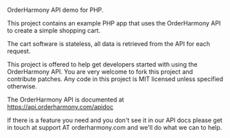 OrderHarmony API demo for PHP.

This project contains an example PHP app that uses the OrderHarmony API to create a simple shopping cart. 

The cart software is stateless, all data is retrieved from the API for each request.

This project is offered to help get developers started with using the OrderHarmony API. You are very welcome to fork this project and contribute patches. Any code in this project is MIT licensed unless specified otherwise.

The OrderHarmony API is documented at https://api.orderharmony.com/apidoc

If there is a feature you need and you don't see it in our API docs please get in touch at support AT orderharmony.com and we'll do what we can to help.





